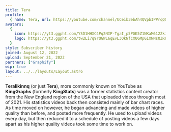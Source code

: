 ```yaml
---
title: Tera
profile:
  { name: Tera, url: https://youtube.com/channel/UCeib3ebAh4QVpbIPPrqQOig }
avatars:
  {
    icon: https://yt3.ggpht.com/YSD1HHXC4Pq2NIP-TgaI_p5PGK5Z1NKaM612Zki5eyTu5wQWad_8c5sg1NFDwUJyW1nR-UUs5Q=s240-c-k-c0xffffffff-no-rj-mo,
    logo: https://yt3.ggpht.com/tw2Li7q9rQGWL6qEvL3OkNfCXUGMpG1XNNsOZR95ze3gosVJexqY-GOUSQog7fK3rpIyYwNe=s176-c-k-c0x00ffffff-no-rj,
  }
style: Subscriber history
joined: August 12, 2022
upload: September 21, 2022
partners: ["Graphify"]
wip: true
layout: ../../layouts/Layout.astro
---
```


**Teralikinnq** (or just **Tera**), more commonly known on YouTube as **KingGraphs** (formerly **KingStats**) was a former statistics content creator from the New England region of the USA that uploaded videos through most of 2021. His statistics videos back then consisted mainly of bar chart races. As time moved on however, he began advancing and made videos of higher quality than before, and posted more frequently. He used to upload videos every day, but then reduced it to a schedule of posting videos a few days apart as his higher quality videos took some time to work on.

